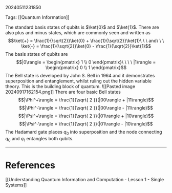 20240511231850

Tags: [[Quantum Information]]

The standard basis states of qubits is $\ket{0}$ and $\ket{1}$. There are also plus and minus states, which are commonly seen and written as $$\ket{+} = \frac{1}{\sqrt{2}}\ket{0} + \frac{1}{\sqrt{2}}\ket{1}\ \ \ and\ \ \ \ket{-} = \frac{1}{\sqrt{2}}\ket{0} - \frac{1}{\sqrt{2}}\ket{1}$$
The basis states of qubits are $$|0\rangle = \begin{pmatrix}
1 \\
0
\end{pmatrix}\ \ \ \ |1\rangle = \begin{pmatrix}
0 \\
1
\end{pmatrix}$$
The Bell state is developed by John S. Bell in 1964 and it demonstrates superposition and entanglement, whilst ruling out the hidden variable theory. This is the building block of quantum. ![[Pasted image 20240917162154.png]]
There are four basic Bell states $$|\Phi^+\rangle = \frac{1}{\sqrt{ 2 }}(|00\rangle + |11\rangle)$$
$$|\Phi^-\rangle = \frac{1}{\sqrt{ 2 }}(|00\rangle - |11\rangle)$$
$$|\Psi^+\rangle = \frac{1}{\sqrt{ 2 }}(|01\rangle + |10\rangle)$$
$$|\Psi^-\rangle = \frac{1}{\sqrt{ 2 }}(|01\rangle - |10\rangle)$$
The Hadamard gate places $q_0$ into superposition and the node connecting $q_0$ and $q_1$ entangles both qubits. 
___
# References
[[Understanding Quantum Information and Computation - Lesson 1 - Single Systems]]
